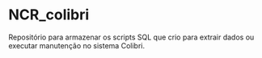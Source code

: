 # NCR_colibri
Repositório para armazenar os scripts SQL que crio para extrair dados ou executar manutenção no sistema Colibri.
